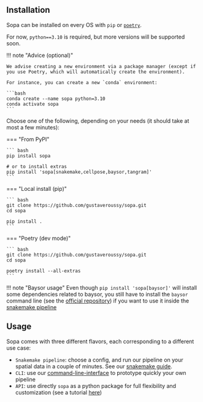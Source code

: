 ## Installation

Sopa can be installed on every OS with `pip` or [`poetry`](https://python-poetry.org/docs/).

For now, `python==3.10` is required, but more versions will be supported soon.

!!! note "Advice (optional)"

    We advise creating a new environment via a package manager (except if you use Poetry, which will automatically create the environment).

    For instance, you can create a new `conda` environment:

    ```bash
    conda create --name sopa python=3.10
    conda activate sopa
    ```

Choose one of the following, depending on your needs (it should take at most a few minutes):

=== "From PyPI"

    ``` bash
    pip install sopa

    # or to install extras
    pip install 'sopa[snakemake,cellpose,baysor,tangram]'
    ```

=== "Local install (pip)"

    ``` bash
    git clone https://github.com/gustaveroussy/sopa.git
    cd sopa

    pip install .
    ```

=== "Poetry (dev mode)"

    ``` bash
    git clone https://github.com/gustaveroussy/sopa.git
    cd sopa

    poetry install --all-extras
    ```

!!! note "Baysor usage"
    Even though `pip install 'sopa[baysor]'` will install some dependencies related to baysor, you still have to install the `baysor` command line (see the [official repository](https://github.com/kharchenkolab/Baysor)) if you want to use it inside the [snakemake pipeline](../tutorials/snakemake)

## Usage

Sopa comes with three different flavors, each corresponding to a different use case:

- `Snakemake pipeline`: choose a config, and run our pipeline on your spatial data in a couple of minutes. See our [snakemake guide](../tutorials/snakemake).
- `CLI`: use our [command-line-interface](../tutorials/cli_usage) to prototype quickly your own pipeline
- `API`: use directly `sopa` as a python package for full flexibility and customization (see a tutorial [here](../tutorials/api_usage))